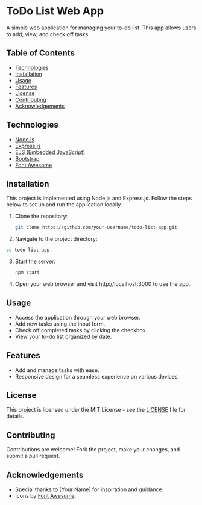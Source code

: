 # ToDo List Web App

A simple web application for managing your to-do list. This app allows users to add, view, and check off tasks.

## Table of Contents

- [Technologies](#technologies)
- [Installation](#installation)
- [Usage](#usage)
- [Features](#features)
- [License](#license)
- [Contributing](#contributing)
- [Acknowledgements](#acknowledgements)

## Technologies

- [Node.js](https://nodejs.org/)
- [Express.js](https://expressjs.com/)
- [EJS (Embedded JavaScript)](https://ejs.co/)
- [Bootstrap](https://getbootstrap.com/)
- [Font Awesome](https://fontawesome.com/)

## Installation

This project is implemented using Node.js and Express.js. Follow the steps below to set up and run the application locally.

1. Clone the repository:

   ```bash
   git clone https://github.com/your-username/todo-list-app.git
   
2. Navigate to the project directory:

  ```bash
  cd todo-list-app
  ```
3. Start the server:

   ```bash
   npm start
   ```
4. Open your web browser and visit http://localhost:3000 to use the app.



## Usage

- Access the application through your web browser.
- Add new tasks using the input form.
- Check off completed tasks by clicking the checkbox.
- View your to-do list organized by date.

## Features

- Add and manage tasks with ease.
- Responsive design for a seamless experience on various devices.

## License

This project is licensed under the MIT License - see the [LICENSE](LICENSE) file for details.

## Contributing

Contributions are welcome! Fork the project, make your changes, and submit a pull request.

## Acknowledgements

- Special thanks to [Your Name] for inspiration and guidance.
- Icons by [Font Awesome](https://fontawesome.com/).

